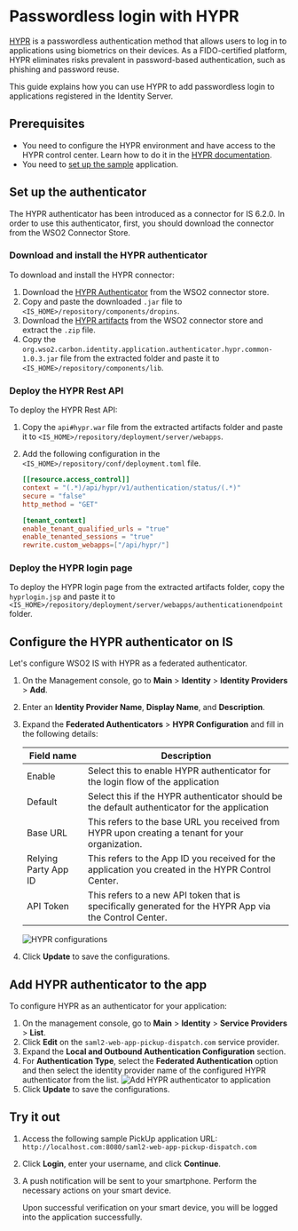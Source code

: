 # Passwordless login with HYPR

[HYPR](https://www.hypr.com/) is a passwordless authentication method that allows users to log in to applications using biometrics on their devices. As a FIDO-certified platform, HYPR eliminates risks prevalent in password-based authentication, such as phishing and password reuse.

This guide explains how you can use HYPR to add passwordless login to applications registered in the Identity Server.

## Prerequisites

- You need to configure the HYPR environment and have access to the HYPR control center. Learn how to do it in the [HYPR documentation](https://docs.hypr.com/hyprcloud/docs/cc-std).
- You need to [set up the sample]({{base_path}}/guides/adaptive-auth/adaptive-auth-overview/#set-up-the-sample) application.

## Set up the authenticator
The HYPR authenticator has been introduced as a connector for IS 6.2.0. In order to use this authenticator, first, you should download the connector from the WSO2 Connector Store.

### Download and install the HYPR authenticator

To download and install the HYPR connector:

1. Download the [HYPR Authenticator](https://store.wso2.com/store/assets/isconnector/details/9fae98d3-26a6-4b1f-a356-f58b08d060ed) from the WSO2 connector store.
2. Copy and paste the downloaded `.jar` file to `<IS_HOME>/repository/components/dropins`.
3. Download the [HYPR artifacts](https://store.wso2.com/store/assets/isconnector/details/9fae98d3-26a6-4b1f-a356-f58b08d060ed) from the WSO2 connector store and extract the `.zip` file.
4. Copy the `org.wso2.carbon.identity.application.authenticator.hypr.common-1.0.3.jar` file from the extracted folder and paste it to `<IS_HOME>/repository/components/lib`.

### Deploy the HYPR Rest API

To deploy the HYPR Rest API:

1. Copy the `api#hypr.war` file from the extracted artifacts folder and paste it to `<IS_HOME>/repository/deployment/server/webapps`.
2. Add the following configuration in the `<IS_HOME>/repository/conf/deployment.toml` file.

    ``` toml
    [[resource.access_control]]
    context = "(.*)/api/hypr/v1/authentication/status/(.*)"
    secure = "false"
    http_method = "GET"

    [tenant_context]
    enable_tenant_qualified_urls = "true"
    enable_tenanted_sessions = "true"
    rewrite.custom_webapps=["/api/hypr/"]
    ```

### Deploy the HYPR login page

To deploy the HYPR login page from the extracted artifacts folder, copy the `hyprlogin.jsp` and paste it to `<IS_HOME>/repository/deployment/server/webapps/authenticationendpoint` folder.

## Configure the HYPR authenticator on IS

Let's configure WSO2 IS with HYPR as a federated authenticator.

1. On the Management console, go to **Main** > **Identity** > **Identity Providers** > **Add**.
2. Enter an **Identity Provider Name**, **Display Name**, and **Description**.
4. Expand the **Federated Authenticators** > **HYPR Configuration** and fill in the following details:

    | Field name    | Description   |
    |---------------|---------------|
    | Enable        | Select this to enable HYPR authenticator for the login flow of the application    |
    | Default       | Select this if the HYPR authenticator should be the default authenticator for the application    |
    | Base URL      | This refers to the base URL you received from HYPR upon creating a tenant for your organization.  |
    | Relying Party App ID  | This refers to the App ID you received for the application you created in the HYPR Control Center.    |
    | API Token     | This refers to a new API token that is specifically generated for the HYPR App via the Control Center.    |

    ![HYPR configurations]({{base_path}}/assets/img/guides/hypr-configurations.png)

6. Click **Update** to save the configurations.

## Add HYPR authenticator to the app

To configure HYPR as an authenticator for your application:

1. On the management console, go to **Main** > **Identity** > **Service Providers** > **List**.
2. Click **Edit** on the `saml2-web-app-pickup-dispatch.com` service provider.
3. Expand the **Local and Outbound Authentication Configuration** section.
4. For **Authentication Type**, select the **Federated Authentication** option and then select the identity provider name of the configured HYPR authenticator from the list.
    ![Add HYPR authenticator to application]({{base_path}}/assets/img/guides/add-hypr-to-app.png)
5. Click **Update** to save the configurations.

## Try it out

1. Access the following sample PickUp application URL: `http://localhost.com:8080/saml2-web-app-pickup-dispatch.com`
2. Click **Login**, enter your username, and click **Continue**.
3. A push notification will be sent to your smartphone. Perform the necessary actions on your smart device.

    Upon successful verification on your smart device, you will be logged into the application successfully.